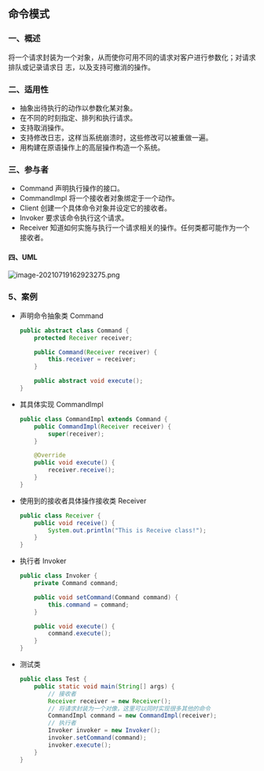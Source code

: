 ## 命令模式

### 一、概述

将一个请求封装为一个对象，从而使你可用不同的请求对客户进行参数化；对请求排队或记录请求日
志，以及支持可撤消的操作。

### 二、适用性

- 抽象出待执行的动作以参数化某对象。
- 在不同的时刻指定、排列和执行请求。
- 支持取消操作。
- 支持修改日志，这样当系统崩溃时，这些修改可以被重做一遍。
- 用构建在原语操作上的高层操作构造一个系统。

### 三、参与者

- Command 声明执行操作的接口。
- CommandImpl 将一个接收者对象绑定于一个动作。
- Client 创建一个具体命令对象并设定它的接收者。
- Invoker 要求该命令执行这个请求。
- Receiver 知道如何实施与执行一个请求相关的操作。任何类都可能作为一个接收者。

#### 四、UML

![image-20210719162923275.png](https://blog-07.oss-cn-guangzhou.aliyuncs.com/picBak/image-20210719162923275.png)

### 5、案例

- 声明命令抽象类 Command

  ```java
  public abstract class Command {
      protected Receiver receiver;
  
      public Command(Receiver receiver) {
          this.receiver = receiver;
      }
  
      public abstract void execute();
  }
  ```

- 其具体实现 CommandImpl

  ```java
  public class CommandImpl extends Command {
      public CommandImpl(Receiver receiver) {
          super(receiver);
      }
  
      @Override
      public void execute() {
          receiver.receive();
      }
  }
  ```

- 使用到的接收者具体操作接收类 Receiver

  ```java
  public class Receiver {
      public void receive() {
          System.out.println("This is Receive class!");
      }
  }
  ```

- 执行者 Invoker

  ```java
  public class Invoker {
      private Command command;
  
      public void setCommand(Command command) {
          this.command = command;
      }
  
      public void execute() {
          command.execute();
      }
  }
  ```

- 测试类

  ```java
  public class Test {
      public static void main(String[] args) {
          // 接收者
          Receiver receiver = new Receiver();
          // 将请求封装为一个对像，这里可以同时实现很多其他的命令
          CommandImpl command = new CommandImpl(receiver);
          // 执行者
          Invoker invoker = new Invoker();
          invoker.setCommand(command);
          invoker.execute();
      }
  }
  ```

  

  